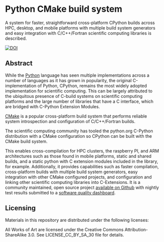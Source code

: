 Python CMake build system
=========================

A system for faster, straightforward cross-platform CPython builds across HPC, desktop, and mobile platforms with multiple build system generators and easy integration with C/C++/Fortran scientific computing libraries is described. 

[![DOI](https://zenodo.org/badge/5029/jcfr/scipy_2014_python-cmake-buildsystem_poster.svg)](http://dx.doi.org/10.5281/zenodo.17736)

Abstract
--------

While the [Python](http://www.python.org) language has seen multiple implementations across a number of languages as it has grown in popularity, the original C-implementation of Python, CPython, remains the most widely adopted implementation for scientific computing. This can be largely attributed to the ubiquitous presence of C-build systems on scientific computing platforms and the large number of libraries that have a C interface, which are bridged with C-Python Extension Modules.

[CMake](http://www.cmake.org) is a popular cross-platform build system that performs reliable system introspection and configuration of C/C++/Fortran builds.

The scientific computing community has tooled the python.org C-Python distribution with a CMake configuration so CPython can be built with the CMake build system. 

This enables cross-compilation for HPC clusters, the raspberry PI, and ARM architectures such as those found in mobile platforms, static and shared builds, and a static python with C extension modules included in the library, for example. Additionally, it provides capabilities such as faster compilation, cross-platform builds with multiple build system generators, easy integration with other CMake configured projects, and configuration and linking other scientific computing libraries into C-Extensions. It is a community maintained, open source project [available on Github](https://github.com/davidsansome/python-cmake-buildsystem) with nightly test results submitted to a [software quality dashboard](http://open.cdash.org/index.php?project=CPython).



Licensing
---------

Materials in this repository are distributed under the following licenses:

All Works of Art are licensed under the Creative Commons Attribution-ShareAlike 3.0.
See LICENSE_CC_BY_SA_30 file for details.

